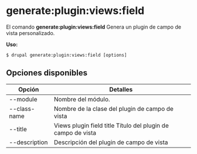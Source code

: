 # generate:plugin:views:field
El comando **generate:plugin:views:field** Genera un plugin de campo de vista personalizado.

**Uso:**
```
$ drupal generate:plugin:views:field [options] 
```

## Opciones disponibles
Opción | Detalles
-------|-------------
--module | Nombre del módulo.
--class-name | Nombre de la clase del plugin de campo de vista
--title | Views plugin field title Título del plugin de campo de vista
--description | Descripción del plugin de campo de vista
